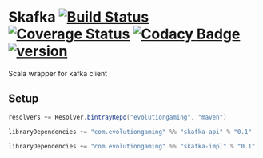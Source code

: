 # Skafka [![Build Status](https://travis-ci.org/evolution-gaming/skafka.svg)](https://travis-ci.org/evolution-gaming/skafka) [![Coverage Status](https://coveralls.io/repos/evolution-gaming/skafka/badge.svg)](https://coveralls.io/r/evolution-gaming/skafka) [![Codacy Badge](https://api.codacy.com/project/badge/Grade/faac7c4d0b924320b60ce9eefc360b12)](https://www.codacy.com/app/evolution-gaming/skafka?utm_source=github.com&amp;utm_medium=referral&amp;utm_content=evolution-gaming/skafka&amp;utm_campaign=Badge_Grade) [![version](https://api.bintray.com/packages/evolutiongaming/maven/skafka/images/download.svg)](https://bintray.com/evolutiongaming/maven/skafka/_latestVersion)

Scala wrapper for kafka client


## Setup

```scala
resolvers += Resolver.bintrayRepo("evolutiongaming", "maven")

libraryDependencies += "com.evolutiongaming" %% "skafka-api" % "0.1"

libraryDependencies += "com.evolutiongaming" %% "skafka-impl" % "0.1"
``` 
